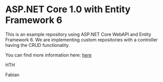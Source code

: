 # ASP.NET Core 1.0 with Entity Framework 6

This is an example repository using ASP.NET Core WebAPI and Entity Framework 6. We are implementing custom repositories with a controller having the CRUD functionality.

You can find more information here: [here](http://offering.solutions/articles/asp-net/get-started-with-asp-net-core-and-entity-framework-6/)

HTH

Fabian